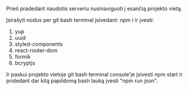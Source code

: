 Prieš pradedant naudotis serveriu nusinaviguoti į esančią projekto vietą.


Įsirašyti nodus per git bash terminal įsivedant:
npm i ir įvesti: 
1. yup
2. uuid
3. styled-components
4. react-router-dom
5. formik
6. bcryptjs

Ir paskui projekto vietoje git bash terminal console'je įsivesti npm start ir pridedant dar kitą papildomą bash lauką įvesti "npm run json".

